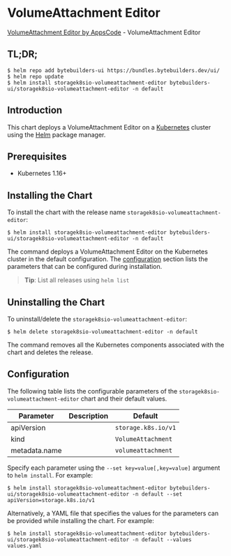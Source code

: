 # VolumeAttachment Editor

[VolumeAttachment Editor by AppsCode](https://byte.builders) - VolumeAttachment Editor

## TL;DR;

```console
$ helm repo add bytebuilders-ui https://bundles.bytebuilders.dev/ui/
$ helm repo update
$ helm install storagek8sio-volumeattachment-editor bytebuilders-ui/storagek8sio-volumeattachment-editor -n default
```

## Introduction

This chart deploys a VolumeAttachment Editor on a [Kubernetes](http://kubernetes.io) cluster using the [Helm](https://helm.sh) package manager.

## Prerequisites

- Kubernetes 1.16+

## Installing the Chart

To install the chart with the release name `storagek8sio-volumeattachment-editor`:

```console
$ helm install storagek8sio-volumeattachment-editor bytebuilders-ui/storagek8sio-volumeattachment-editor -n default
```

The command deploys a VolumeAttachment Editor on the Kubernetes cluster in the default configuration. The [configuration](#configuration) section lists the parameters that can be configured during installation.

> **Tip**: List all releases using `helm list`

## Uninstalling the Chart

To uninstall/delete the `storagek8sio-volumeattachment-editor`:

```console
$ helm delete storagek8sio-volumeattachment-editor -n default
```

The command removes all the Kubernetes components associated with the chart and deletes the release.

## Configuration

The following table lists the configurable parameters of the `storagek8sio-volumeattachment-editor` chart and their default values.

|   Parameter   | Description |       Default       |
|---------------|-------------|---------------------|
| apiVersion    |             | `storage.k8s.io/v1` |
| kind          |             | `VolumeAttachment`  |
| metadata.name |             | `volumeattachment`  |


Specify each parameter using the `--set key=value[,key=value]` argument to `helm install`. For example:

```console
$ helm install storagek8sio-volumeattachment-editor bytebuilders-ui/storagek8sio-volumeattachment-editor -n default --set apiVersion=storage.k8s.io/v1
```

Alternatively, a YAML file that specifies the values for the parameters can be provided while
installing the chart. For example:

```console
$ helm install storagek8sio-volumeattachment-editor bytebuilders-ui/storagek8sio-volumeattachment-editor -n default --values values.yaml
```
